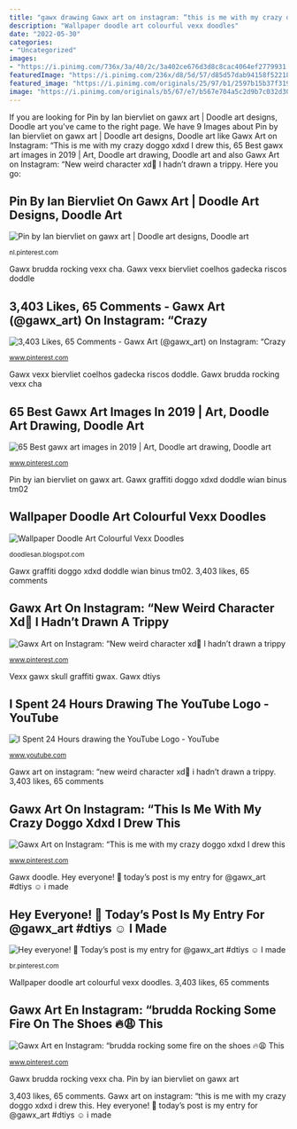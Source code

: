```yaml
---
title: "gawx drawing Gawx art on instagram: “this is me with my crazy doggo xdxd i drew this"
description: "Wallpaper doodle art colourful vexx doodles"
date: "2022-05-30"
categories:
- "Uncategorized"
images:
- "https://i.pinimg.com/736x/3a/40/2c/3a402ce676d3d8c8cac4064ef2779931.jpg"
featuredImage: "https://i.pinimg.com/236x/d8/5d/57/d85d57dab94158f52218d6a495440b3d.jpg"
featured_image: "https://i.pinimg.com/originals/25/97/b1/2597b15b37f319d30d21cfe715089b49.jpg"
image: "https://i.pinimg.com/originals/b5/67/e7/b567e704a5c2d9b7c032d30b859663fa.jpg"
---
```


If you are looking for Pin by Ian biervliet on gawx art | Doodle art designs, Doodle art you've came to the right page. We have 9 Images about Pin by Ian biervliet on gawx art | Doodle art designs, Doodle art like Gawx Art on Instagram: “This is me with my crazy doggo xdxd I drew this, 65 Best gawx art images in 2019 | Art, Doodle art drawing, Doodle art and also Gawx Art on Instagram: “New weird character xd😤 I hadn’t drawn a trippy. Here you go:

## Pin By Ian Biervliet On Gawx Art | Doodle Art Designs, Doodle Art

![Pin by Ian biervliet on gawx art | Doodle art designs, Doodle art](https://i.pinimg.com/736x/c4/c0/fd/c4c0fd3ed2ce595208d5deb73f39d28a.jpg "3,403 likes, 65 comments")

<small>nl.pinterest.com</small>

Gawx brudda rocking vexx cha. Gawx vexx biervliet coelhos gadecka riscos doddle

## 3,403 Likes, 65 Comments - Gawx Art (@gawx_art) On Instagram: “Crazy

![3,403 Likes, 65 Comments - Gawx Art (@gawx_art) on Instagram: “Crazy](https://i.pinimg.com/736x/3a/40/2c/3a402ce676d3d8c8cac4064ef2779931.jpg "Gawx brudda rocking vexx cha")

<small>www.pinterest.com</small>

Gawx vexx biervliet coelhos gadecka riscos doddle. Gawx brudda rocking vexx cha

## 65 Best Gawx Art Images In 2019 | Art, Doodle Art Drawing, Doodle Art

![65 Best gawx art images in 2019 | Art, Doodle art drawing, Doodle art](https://i.pinimg.com/236x/d8/5d/57/d85d57dab94158f52218d6a495440b3d.jpg "Vexx copic marker zeichnung doddle zedge")

<small>www.pinterest.com</small>

Pin by ian biervliet on gawx art. Gawx graffiti doggo xdxd doddle wian binus tm02

## Wallpaper Doodle Art Colourful Vexx Doodles

![Wallpaper Doodle Art Colourful Vexx Doodles](https://i.pinimg.com/originals/b5/67/e7/b567e704a5c2d9b7c032d30b859663fa.jpg "Gawx art on instagram: “this is me with my crazy doggo xdxd i drew this")

<small>doodlesan.blogspot.com</small>

Gawx graffiti doggo xdxd doddle wian binus tm02. 3,403 likes, 65 comments

## Gawx Art On Instagram: “New Weird Character Xd😤 I Hadn’t Drawn A Trippy

![Gawx Art on Instagram: “New weird character xd😤 I hadn’t drawn a trippy](https://i.pinimg.com/736x/ca/de/97/cade9772ab3329515cde5f49671630a1.jpg "Vexx gawx skull graffiti gwax")

<small>www.pinterest.com</small>

Vexx gawx skull graffiti gwax. Gawx dtiys

## I Spent 24 Hours Drawing The YouTube Logo - YouTube

![I Spent 24 Hours drawing the YouTube Logo - YouTube](https://i.ytimg.com/vi/YkadGWwkS8Y/maxresdefault.jpg "Gawx art en instagram: “brudda rocking some fire on the shoes 🔥😩 this")

<small>www.youtube.com</small>

Gawx art on instagram: “new weird character xd😤 i hadn’t drawn a trippy. 3,403 likes, 65 comments

## Gawx Art On Instagram: “This Is Me With My Crazy Doggo Xdxd I Drew This

![Gawx Art on Instagram: “This is me with my crazy doggo xdxd I drew this](https://i.pinimg.com/originals/25/97/b1/2597b15b37f319d30d21cfe715089b49.jpg "Gawx art on instagram: “this is me with my crazy doggo xdxd i drew this")

<small>www.pinterest.com</small>

Gawx doodle. Hey everyone! 🙈 today’s post is my entry for @gawx_art #dtiys ☺️ i made

## Hey Everyone! 🙈 Today’s Post Is My Entry For @gawx_art #dtiys ☺️ I Made

![Hey everyone! 🙈 Today’s post is my entry for @gawx_art #dtiys ☺️ I made](https://i.pinimg.com/736x/10/bd/d2/10bdd22034646ed711dbfd729ed8845b.jpg "I spent 24 hours drawing the youtube logo")

<small>br.pinterest.com</small>

Wallpaper doodle art colourful vexx doodles. 3,403 likes, 65 comments

## Gawx Art En Instagram: “brudda Rocking Some Fire On The Shoes 🔥😩 This

![Gawx Art en Instagram: “brudda rocking some fire on the shoes 🔥😩 This](https://i.pinimg.com/originals/65/a0/9f/65a09f5635fdcc1e0b175a1e7f92534b.jpg "Wallpaper doodle art colourful vexx doodles")

<small>www.pinterest.com</small>

Gawx brudda rocking vexx cha. Pin by ian biervliet on gawx art

3,403 likes, 65 comments. Gawx art on instagram: “this is me with my crazy doggo xdxd i drew this. Hey everyone! 🙈 today’s post is my entry for @gawx_art #dtiys ☺️ i made
